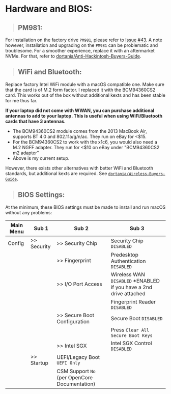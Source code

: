 # Hardware and BIOS:

> ## PM981:  
For installation on the factory drive `PM981`, please refer to [Issue #43](https://github.com/tylernguyen/x1c6-hackintosh/issues/43). A note however, installation and upgrading on the `PM981` can be problematic and troublesome. For a smoother experience, replace it with an aftermarket NVMe. For that, refer to [dortania/Anti-Hackintosh-Buyers-Guide](https://dortania.github.io/Anti-Hackintosh-Buyers-Guide/Storage.html).

> ## WiFi and Bluetooth:

Replace factory Intel WiFi module with a macOS compatible one. Make sure that the card is of M.2 form factor. I replaced it with the BCM94360CS2 card. This works out of the box without additional kexts and has been stable for me thus far.

**If your laptop did not come with WWAN, you can purchase additional antennas to add to your laptop. This is useful when using WiFi/Bluetooth cards that have 3 antennas.**

- The BCM94360CS2 module comes from the 2013 MacBook Air, supports BT 4.0 and 802.11a/g/n/ac. They run on eBay for <\$15.
- For the BCM94360CS2 to work with the x1c6, you would also need a M.2 NGFF adapter. They run for <\$10 on eBay under "BCM94360CS2 m2 adapter"
- Above is my current setup.    

However, there exists other alternatives with better WiFi and Bluetooth standards, but additional kexts are required. See [`dortania/Wireless-Buyers-Guide`](https://dortania.github.io/Wireless-Buyers-Guide/).  

> ## BIOS Settings:

At the minimum, these BIOS settings must be made to install and run macOS without any problems:

| Main Menu | Sub 1       | Sub 2                                         | Sub 3                                                              |
| --------- | ----------- | --------------------------------------------- | ------------------------------------------------------------------ |
| Config    | >> Security | >> Security Chip                              | Security Chip `DISABLED`                                           |
|           |             | >> Fingerprint                                | Predesktop Authentication `DISABLED`                               |
|           |             | >> I/O Port Access                            | Wireless WAN `DISABLED` \*ENABLED if you have a 2nd drive attached |
|           |             |                                               | Fingerprint Reader `DISABLED`                                      |
|           |             | >> Secure Boot Configuration                  | Secure Boot `DISABLED`                                             |
|           |             |                                               | Press `Clear All Secure Boot Keys`                                 |
|           |             | >> Intel SGX                                  | Intel SGX Control `DISABLED`                                       |
|           | >> Startup  | UEFI/Legacy Boot `UEFI Only`                  |                                                                    |
|           |             | CSM Support `No` (per OpenCore Documentation) |                                                                    |
